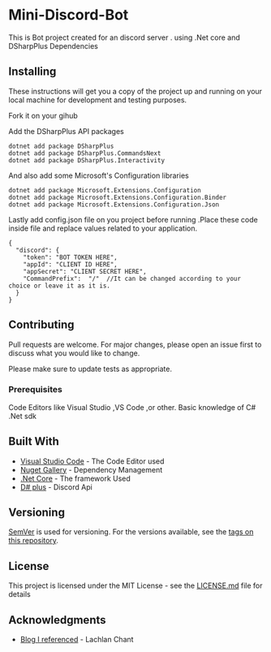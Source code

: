 # Mini-Discord-Bot
This is Bot project created for an discord server . 
 using .Net core and DSharpPlus Dependencies


## Installing

These instructions will get you a copy of the project up and running on your local machine for development and testing purposes.

Fork it on your gihub

Add the DSharpPlus API packages

```
dotnet add package DSharpPlus
dotnet add package DSharpPlus.CommandsNext
dotnet add package DSharpPlus.Interactivity
```

And also add some Microsoft's Configuration libraries

```
dotnet add package Microsoft.Extensions.Configuration
dotnet add package Microsoft.Extensions.Configuration.Binder
dotnet add package Microsoft.Extensions.Configuration.Json
```
Lastly add config.json file on you project before running .Place these code inside file and replace values related to your application.

```
{
  "discord": {
    "token": "BOT TOKEN HERE",
    "appId": "CLIENT ID HERE",
    "appSecret": "CLIENT SECRET HERE",
    "CommandPrefix":  "/"  //It can be changed according to your choice or leave it as it is.
  }
}
```

## Contributing
Pull requests are welcome. For major changes, please open an issue first to discuss what you would like to change.

Please make sure to update tests as appropriate.

### Prerequisites

Code Editors like Visual Studio ,VS Code ,or other.
Basic knowledge of C#
.Net sdk 

## Built With

* [Visual Studio Code](https://code.visualstudio.com/) - The Code Editor used
* [Nuget Gallery](https://www.nuget.org/packages) - Dependency Management
* [.Net Core](https://dotnet.microsoft.com/download/dotnet-core) - The framework Used
* [D# plus](https://dsharpplus.emzi0767.com/index.html) - Discord Api

## Versioning

[SemVer](http://semver.org/) is used for versioning. For the versions available, see the [tags on this repository](https://github.com/Parzival69/Mini-Discord-Bot/tags). 

## License

This project is licensed under the MIT License - see the [LICENSE.md](LICENSE.md) file for details

## Acknowledgments

* [Blog I referenced](https://www.lchant.com/Blog/creating-a-discord-bot-with-cnet-core-and-dsharpplus) - Lachlan Chant

